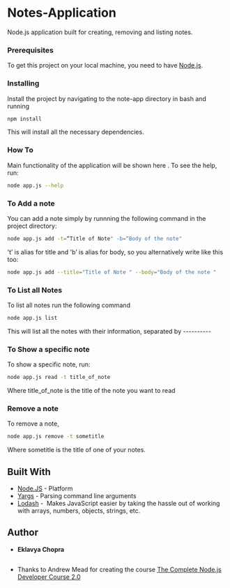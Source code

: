 # Notes-Application
Node.js  application built for creating, removing and listing notes.


### Prerequisites

To get this project on your local machine, you need to have [Node.js](https://nodejs.org).

### Installing

Install the project  by navigating to the note-app directory  in bash  and running



```bash
npm install
```

This will install all the necessary dependencies. 

### How To

 Main functionality of the application will be shown here .
 To see the help, run: 

```bash
node app.js --help
```

###  To Add a note

You can add a note simply by runnning the following command in the project directory:

```bash
node app.js add -t=“Title of Note" -b=“Body of the note"
```

't’ is alias for title and 'b’ is alias for body, so you alternatively write like this too:

```bash
node app.js add --title="Title of Note " --body="Body of the note "
```


### To List all Notes

To list all notes run the following command


```bash
node app.js list
```

This will list all the notes with their information, separated by ----------

### To Show a specific note

To show a specific note, run:

```bash
node app.js read -t title_of_note
```

Where title_of_note is the title of the note you want to read

### Remove a note

To remove a note,

```bash
node app.js remove -t sometitle
```

Where sometitle is the title of one of your notes.


## Built With

* [Node.JS](http://nodejs.org) - Platform
* [Yargs](http://yargs.js.org/) - Parsing command line arguments 
* [Lodash](https://lodash.com) -  Makes JavaScript easier by taking the hassle out of working with arrays, numbers, objects, strings, etc. 

## Author

* **Eklavya Chopra** 

##
##


* Thanks to Andrew Mead for creating the course [The Complete Node.js Developer Course 2.0](https://www.udemy.com/the-complete-nodejs-developer-course-2/)
